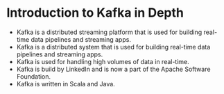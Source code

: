 # Introduction to Kafka in Depth
- Kafka is a distributed streaming platform that is used for building real-time data pipelines and streaming apps.
- Kafka is a distributed system that is used for building real-time data pipelines and streaming apps.
- Kafka is used for handling high volumes of data in real-time.
- Kafka is build by LinkedIn and is now a part of the Apache Software Foundation.
- Kafka is written in Scala and Java.

